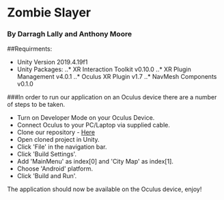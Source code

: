 # Zombie Slayer
### By Darragh Lally and Anthony Moore

##Requirments:

* Unity Version 2019.4.19f1
* Unity Packages:
..* XR Interaction Toolkit v0.10.0
..* XR Plugin Management v4.0.1
..* Oculus XR Plugin v1.7
..* NavMesh Components v0.1.0


###In order to run our application on an Oculus device there are a number of steps to be taken.

* Turn on Developer Mode on your Oculus Device.
* Connect Oculus to your PC/Laptop via supplied cable.
* Clone our repository - [Here](https://github.com/DarraghLally/Oculus-Game
)
* Open cloned project in Unity.
* Click 'File' in the navigation bar.
* Click 'Build Settings'.
* Add 'MainMenu' as index[0] and 'City Map' as index[1].
* Choose 'Android' platform.
* Click 'Build and Run'.

The application should now be available on the Oculus device, enjoy!
